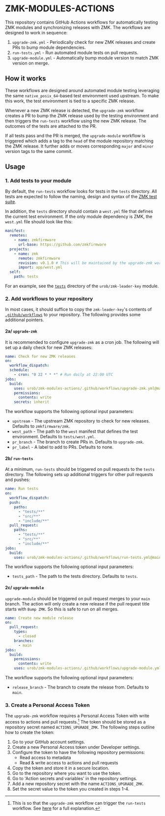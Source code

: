 # ZMK-MODULES-ACTIONS

This repository contains GitHub Actions workflows for automatically testing ZMK modules and
synchronizing releases with ZMK. The workflows are designed to work in sequence:

1. `upgrade-zmk.yml` - Periodically check for new ZMK releases and create PRs to bump module
   dependencies.
2. `run-tests.yml` - Run automated module tests on pull requests.
3. `upgrade-module.yml` - Automatically bump module version to match ZMK version on merge.

## How it works

These workflows are designed around automated module testing leveraging the same
`native_posix_64`-based test environment used upstream. To make this work, the test environment is
tied to a specific ZMK release.

Whenever a new ZMK release is detected, the `upgrade-zmk` workflow creates a PR to bump the ZMK
release used by the testing environment and then triggers the `run-tests` workflow using the new ZMK
release. The outcomes of the tests are attached to the PR.

If all tests pass and the PR is merged, the `upgrade-module` workflow is triggered which adds a tag
to the `head` of the module repository matching the ZMK release. It further adds or moves
corresponding `major` and `minor` version tags to the same commit.

## Usage

### 1. Add tests to your module

By default, the `run-tests` workflow looks for tests in the `tests` directory. All tests are
expected to follow the naming, design and syntax of the
[ZMK test suite](https://zmk.dev/docs/development/local-toolchain/tests).

In addition, the `tests` directory should contain a `west.yml` file that defines the current test
environment. If the only module dependency is ZMK, the `west.yml` file should look like this:

```yaml
manifest:
  remotes:
    - name: zmkfirmware
      url-base: https://github.com/zmkfirmware
  projects:
    - name: zmk
      remote: zmkfirmware
      revision: v0.1.0 # This will be maintained by the upgrade-zmk workflow
      import: app/west.yml
  self:
    path: tests
```

For an example, see the [`tests`](https://github.com/urob/zmk-leader-key/tree/main/tests) directory
of the `urob/zmk-leader-key` module.

### 2. Add workflows to your repository

In most cases, it should suffice to copy the `zmk-leader-key`'s contents of
[`.github/workflows`](https://github.com/urob/zmk-leader-key/tree/main/.github/workflows) to your
repository. The following provides some additional pointers.

#### 2a/ `upgrade-zmk`

It is recommended to configure `upgrade-zmk` as a cron job. The following will set up a daily check
for new ZMK releases:

```yaml
name: Check for new ZMK releases
on:
  workflow_dispatch:
  schedule:
    - cron: "0 22 * * *" # Run daily at 22:00 UTC
jobs:
  build:
    uses: urob/zmk-modules-actions/.github/workflows/upgrade-zmk.yml@main
    permissions:
      contents: write
    secrets: inherit
```

The workflow supports the following optional input parameters:

- `upstream` - The upstream ZMK repository to check for new releases. Defaults to `zmkfirmware/zmk`.
- `west_path` - The path to the `west` manifest that defines the test environment. Defaults to `tests/west.yml`.
- `pr_branch` - The branch to create PRs in. Defaults to `upgrade-zmk`.
- `pr_label` - A label to add to PRs. Defaults to none.

#### 2b/ `run-tests`

At a minimum, `run-tests` should be triggered on pull requests to the `tests` directory. The
following sets up additional triggers for other pull requests and pushes:

```yaml
name: Run tests
on:
  workflow_dispatch:
  push:
    paths:
      - "tests/**"
      - "src/**"
      - "include/**"
  pull_request:
    paths:
      - "tests/**"
      - "src/**"
      - "include/**"
jobs:
  build:
    uses: urob/zmk-modules-actions/.github/workflows/run-tests.yml@main
```

The workflow supports the following optional input parameters:

- `tests_path` - The path to the tests directory. Defaults to `tests`.

#### 2c/ `upgrade-module`

`upgrade-module` should be triggered on pull request merges to your `main` branch. The action will
only create a new release if the pull request title starts with `Bump ZMK`. So this is safe to run
on all merges.

```yaml
name: Create new module release
on:
  pull_request:
    types:
      - closed
    branches:
      - main
jobs:
  build:
    permissions:
      contents: write
    uses: urob/zmk-modules-actions/.github/workflows/upgrade-module.yml@main
```

The workflow supports the following optional input parameters:

- `release_branch` - The branch to create the release from. Defaults to `main`.

### 3. Create a Personal Access Token

The `upgrade-zmk` workflow requires a Personal Access Token with write access to actions and pull
requests.[^1] The token should be stored as a repository secret named `ACTIONS_UPGRADE_ZMK`. The
following steps outline how to create the token:

1. Go to your GitHub account settings.
2. Create a new Personal Access token under Developer settings.
3. Configure the token to have the following repository permissions:
   - Read access to metadata
   - Read & write access to actions and pull requests
4. Copy the token and store it in a secure location.
5. Go to the repository where you want to use the token.
6. Go to 'Action secrets and variables' in the repository settings.
7. Add a new repository secret with the name `ACTIONS_UPGRADE_ZMK`.
8. Set the secret value to the token you created in steps 1-4.

[^1]:
    This is so that the `upgrade-zmk` workflow can trigger the `run-tests` workflow. See
    [here](https://docs.github.com/en/actions/writing-workflows/choosing-when-your-workflow-runs/triggering-a-workflow#triggering-a-workflow-from-a-workflow)
    for a full explanation.
